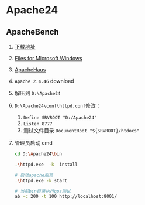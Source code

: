 # Apache24

## ApacheBench

1. [下载地址](http://httpd.apache.org/download.cgi)
2. [Files for Microsoft Windows](http://httpd.apache.org/docs/current/platform/windows.html#down)
3. [ApacheHaus](https://www.apachehaus.com/cgi-bin/download.plx)
4. `Apache 2.4.46` download
5. 解压到 `D:\Apache24`
6. `D:\Apache24\conf\httpd.conf`修改：
   1. `Define SRVROOT "D:/Apache24"`
   2. `Listen 8777`
   3. 测试文件目录 `DocumentRoot "${SRVROOT}/htdocs"`
7. 管理员启动 cmd

   ```bash
   cd D:\Apache24\bin

   .\httpd.exe  -k  install

   # 启动apache服务
   .\httpd.exe -k start

   # 当前bin目录执行qps测试
   ab -c 200 -t 100 http://localhost:8001/
   ```
